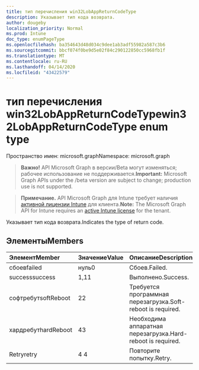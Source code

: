 ```yaml
---
title: тип перечисления win32LobAppReturnCodeType
description: Указывает тип кода возврата.
author: dougeby
localization_priority: Normal
ms.prod: Intune
doc_type: enumPageType
ms.openlocfilehash: ba354643d48d034c9dee1ab3adf55982a587c3b6
ms.sourcegitcommit: bbcf074f0be9d5e02f84c290122850cc5968fb1f
ms.translationtype: MT
ms.contentlocale: ru-RU
ms.lasthandoff: 04/14/2020
ms.locfileid: "43422579"
---
```

# <a name="win32lobappreturncodetype-enum-type"></a><span data-ttu-id="47add-103">тип перечисления win32LobAppReturnCodeType</span><span class="sxs-lookup"><span data-stu-id="47add-103">win32LobAppReturnCodeType enum type</span></span>

<span data-ttu-id="47add-104">Пространство имен: microsoft.graph</span><span class="sxs-lookup"><span data-stu-id="47add-104">Namespace: microsoft.graph</span></span>

> <span data-ttu-id="47add-105">**Важно!** API Microsoft Graph в версии/Beta могут изменяться; рабочее использование не поддерживается.</span><span class="sxs-lookup"><span data-stu-id="47add-105">**Important:** Microsoft Graph APIs under the /beta version are subject to change; production use is not supported.</span></span>

> <span data-ttu-id="47add-106">**Примечание.** API Microsoft Graph для Intune требует наличия [активной лицензии Intune](https://go.microsoft.com/fwlink/?linkid=839381) для клиента.</span><span class="sxs-lookup"><span data-stu-id="47add-106">**Note:** The Microsoft Graph API for Intune requires an [active Intune license](https://go.microsoft.com/fwlink/?linkid=839381) for the tenant.</span></span>

<span data-ttu-id="47add-107">Указывает тип кода возврата.</span><span class="sxs-lookup"><span data-stu-id="47add-107">Indicates the type of return code.</span></span>

## <a name="members"></a><span data-ttu-id="47add-108">Элементы</span><span class="sxs-lookup"><span data-stu-id="47add-108">Members</span></span>
|<span data-ttu-id="47add-109">Элемент</span><span class="sxs-lookup"><span data-stu-id="47add-109">Member</span></span>|<span data-ttu-id="47add-110">Значение</span><span class="sxs-lookup"><span data-stu-id="47add-110">Value</span></span>|<span data-ttu-id="47add-111">Описание</span><span class="sxs-lookup"><span data-stu-id="47add-111">Description</span></span>|
|:---|:---|:---|
|<span data-ttu-id="47add-112">сбоев</span><span class="sxs-lookup"><span data-stu-id="47add-112">failed</span></span>|<span data-ttu-id="47add-113">нуль</span><span class="sxs-lookup"><span data-stu-id="47add-113">0</span></span>|<span data-ttu-id="47add-114">Сбоев.</span><span class="sxs-lookup"><span data-stu-id="47add-114">Failed.</span></span>|
|<span data-ttu-id="47add-115">success</span><span class="sxs-lookup"><span data-stu-id="47add-115">success</span></span>|<span data-ttu-id="47add-116">1,1</span><span class="sxs-lookup"><span data-stu-id="47add-116">1</span></span>|<span data-ttu-id="47add-117">Выполнено.</span><span class="sxs-lookup"><span data-stu-id="47add-117">Success.</span></span>|
|<span data-ttu-id="47add-118">софтребут</span><span class="sxs-lookup"><span data-stu-id="47add-118">softReboot</span></span>|<span data-ttu-id="47add-119">2</span><span class="sxs-lookup"><span data-stu-id="47add-119">2</span></span>|<span data-ttu-id="47add-120">Требуется программная перезагрузка.</span><span class="sxs-lookup"><span data-stu-id="47add-120">Soft-reboot is required.</span></span>|
|<span data-ttu-id="47add-121">хардребут</span><span class="sxs-lookup"><span data-stu-id="47add-121">hardReboot</span></span>|<span data-ttu-id="47add-122">4</span><span class="sxs-lookup"><span data-stu-id="47add-122">3</span></span>|<span data-ttu-id="47add-123">Необходима аппаратная перезагрузка.</span><span class="sxs-lookup"><span data-stu-id="47add-123">Hard-reboot is required.</span></span>|
|<span data-ttu-id="47add-124">Retry</span><span class="sxs-lookup"><span data-stu-id="47add-124">retry</span></span>|<span data-ttu-id="47add-125">4 </span><span class="sxs-lookup"><span data-stu-id="47add-125">4</span></span>|<span data-ttu-id="47add-126">Повторите попытку.</span><span class="sxs-lookup"><span data-stu-id="47add-126">Retry.</span></span>|



